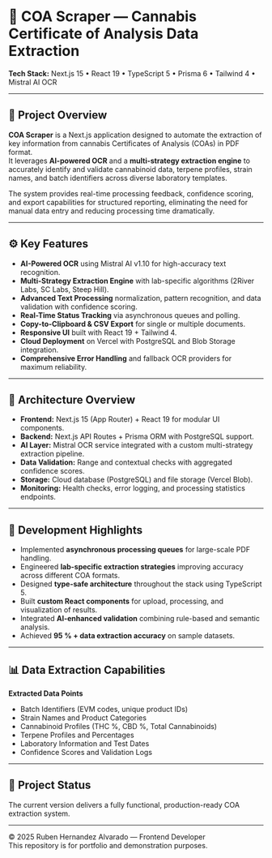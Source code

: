 # 🧠 COA Scraper — Cannabis Certificate of Analysis Data Extraction

  
**Tech Stack:** Next.js 15 • React 19 • TypeScript 5 • Prisma 6 • Tailwind 4 • Mistral AI OCR  

---

## 🌿 Project Overview
**COA Scraper** is a Next.js application designed to automate the extraction of key information from cannabis Certificates of Analysis (COAs) in PDF format.  
It leverages **AI-powered OCR** and a **multi-strategy extraction engine** to accurately identify and validate cannabinoid data, terpene profiles, strain names, and batch identifiers across diverse laboratory templates.

The system provides real-time processing feedback, confidence scoring, and export capabilities for structured reporting, eliminating the need for manual data entry and reducing processing time dramatically.

---

## ⚙️ Key Features
- **AI-Powered OCR** using Mistral AI v1.10 for high-accuracy text recognition.  
- **Multi-Strategy Extraction Engine** with lab-specific algorithms (2River Labs, SC Labs, Steep Hill).  
- **Advanced Text Processing** normalization, pattern recognition, and data validation with confidence scoring.  
- **Real-Time Status Tracking** via asynchronous queues and polling.  
- **Copy-to-Clipboard & CSV Export** for single or multiple documents.  
- **Responsive UI** built with React 19 + Tailwind 4.  
- **Cloud Deployment** on Vercel with PostgreSQL and Blob Storage integration.  
- **Comprehensive Error Handling** and fallback OCR providers for maximum reliability.

---

## 🧩 Architecture Overview
- **Frontend:** Next.js 15 (App Router) + React 19 for modular UI components.  
- **Backend:** Next.js API Routes + Prisma ORM with PostgreSQL support.  
- **AI Layer:** Mistral OCR service integrated with a custom multi-strategy extraction pipeline.  
- **Data Validation:** Range and contextual checks with aggregated confidence scores.  
- **Storage:** Cloud database (PostgreSQL) and file storage (Vercel Blob).  
- **Monitoring:** Health checks, error logging, and processing statistics endpoints.

---

## 🧠 Development Highlights
- Implemented **asynchronous processing queues** for large-scale PDF handling.  
- Engineered **lab-specific extraction strategies** improving accuracy across different COA formats.  
- Designed **type-safe architecture** throughout the stack using TypeScript 5.  
- Built **custom React components** for upload, processing, and visualization of results.  
- Integrated **AI-enhanced validation** combining rule-based and semantic analysis.  
- Achieved **95 % + data extraction accuracy** on sample datasets.  

---

## 📊 Data Extraction Capabilities
**Extracted Data Points**
- Batch Identifiers (EVM codes, unique product IDs)  
- Strain Names and Product Categories  
- Cannabinoid Profiles (THC %, CBD %, Total Cannabinoids)  
- Terpene Profiles and Percentages  
- Laboratory Information and Test Dates  
- Confidence Scores and Validation Logs  

---

## 🚀 Project Status
The current version delivers a fully functional, production-ready COA extraction system.  

---

© 2025 Ruben Hernandez Alvarado — Frontend Developer  
This repository is for portfolio and demonstration purposes.
